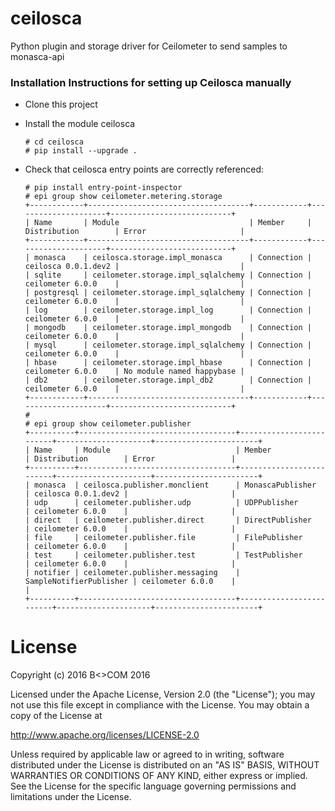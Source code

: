 ceilosca
========

Python plugin and storage driver for Ceilometer to send samples to monasca-api

### Installation Instructions for setting up Ceilosca manually

- Clone this project

- Install the module ceilosca

      # cd ceilosca
      # pip install --upgrade .

- Check that ceilosca entry points are correctly referenced:

      # pip install entry-point-inspector
      # epi group show ceilometer.metering.storage
      +------------+------------------------------------+------------+---------------------+---------------------------+
      | Name       | Module                             | Member     | Distribution        | Error                     |
      +------------+------------------------------------+------------+---------------------+---------------------------+
      | monasca    | ceilosca.storage.impl_monasca      | Connection | ceilosca 0.0.1.dev2 |                           |
      | sqlite     | ceilometer.storage.impl_sqlalchemy | Connection | ceilometer 6.0.0    |                           |
      | postgresql | ceilometer.storage.impl_sqlalchemy | Connection | ceilometer 6.0.0    |                           |
      | log        | ceilometer.storage.impl_log        | Connection | ceilometer 6.0.0    |                           |
      | mongodb    | ceilometer.storage.impl_mongodb    | Connection | ceilometer 6.0.0    |                           |
      | mysql      | ceilometer.storage.impl_sqlalchemy | Connection | ceilometer 6.0.0    |                           |
      | hbase      | ceilometer.storage.impl_hbase      | Connection | ceilometer 6.0.0    | No module named happybase |
      | db2        | ceilometer.storage.impl_db2        | Connection | ceilometer 6.0.0    |                           |
      +------------+------------------------------------+------------+---------------------+---------------------------+
      #
      # epi group show ceilometer.publisher
      +----------+-----------------------------------+-------------------------+---------------------+-----------------------+
      | Name     | Module                            | Member                  | Distribution        | Error                 |
      +----------+-----------------------------------+-------------------------+---------------------+-----------------------+
      | monasca  | ceilosca.publisher.monclient      | MonascaPublisher        | ceilosca 0.0.1.dev2 |                       |
      | udp      | ceilometer.publisher.udp          | UDPPublisher            | ceilometer 6.0.0    |                       |
      | direct   | ceilometer.publisher.direct       | DirectPublisher         | ceilometer 6.0.0    |                       |
      | file     | ceilometer.publisher.file         | FilePublisher           | ceilometer 6.0.0    |                       |
      | test     | ceilometer.publisher.test         | TestPublisher           | ceilometer 6.0.0    |                       |
      | notifier | ceilometer.publisher.messaging    | SampleNotifierPublisher | ceilometer 6.0.0    |                       |
      +----------+-----------------------------------+-------------------------+---------------------+-----------------------+


# License

Copyright (c) 2016 B<>COM 2016

Licensed under the Apache License, Version 2.0 (the "License");
you may not use this file except in compliance with the License.
You may obtain a copy of the License at

   http://www.apache.org/licenses/LICENSE-2.0

Unless required by applicable law or agreed to in writing, software
distributed under the License is distributed on an "AS IS" BASIS,
WITHOUT WARRANTIES OR CONDITIONS OF ANY KIND, either express or
implied.
See the License for the specific language governing permissions and
limitations under the License.

